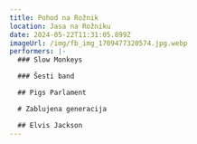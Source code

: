 ```yaml
---
title: Pohod na Rožnik
location: Jasa na Rožniku
date: 2024-05-22T11:31:05.899Z
imageUrl: /img/fb_img_1709477320574.jpg.webp
performers: |-
  ### Slow Monkeys

  ### Šesti band

  ## Pigs Parlament

  # Zablujena generacija

  ## Elvis Jackson
---
```


